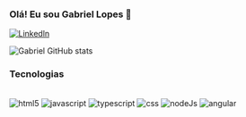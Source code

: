 ### Olá! Eu sou Gabriel Lopes 👋

[![Linkedln](https://img.shields.io/badge/LinkedIn-0077B5?style=for-the-badge&logo=linkedin&logoColor=white)](https://www.linkedin.com/in/gabriel-lopes-kraken002/)

![Gabriel GitHub stats](https://github-readme-stats.vercel.app/api?username=Kraken002&show_icons=true&theme=dracula)

### Tecnologias

<div style="display: inline block"> <br>
  
<img allign="center" alt="html5" src="https://img.shields.io/badge/HTML5-E34F26?style=for-the-badge&logo=html5&logoColor=white"/>

<img allign="center" alt="javascript" src="https://img.shields.io/badge/JavaScript-323330?style=for-the-badge&logo=javascript&logoColor=F7DF1E"/>

<img allign="center" alt="typescript" src="https://img.shields.io/badge/TypeScript-007ACC?style=for-the-badge&logo=typescript&logoColor=white"/>

<img allign="center" alt="css" src="https://img.shields.io/badge/CSS3-1572B6?style=for-the-badge&logo=css3&logoColor=white"/>

<img allign="center" alt="nodeJs" src="https://img.shields.io/badge/Node.js-43853D?style=for-the-badge&logo=node.js&logoColor=white"/>

<img allign="center" alt="angular" src="https://img.shields.io/badge/Angular-DD0031?style=for-the-badge&logo=angular&logoColor=white"/>
</div>
